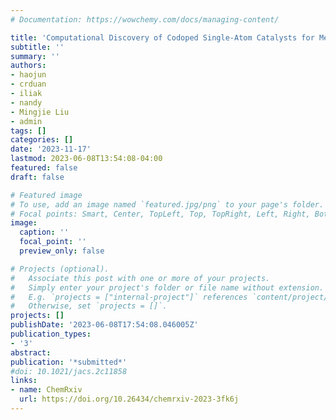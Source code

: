 ```yaml
---
# Documentation: https://wowchemy.com/docs/managing-content/

title: 'Computational Discovery of Codoped Single-Atom Catalysts for Methane-to-Methanol Conversion'
subtitle: ''
summary: ''
authors:
- haojun
- crduan
- iliak
- nandy
- Mingjie Liu
- admin
tags: []
categories: []
date: '2023-11-17'
lastmod: 2023-06-08T13:54:08-04:00
featured: false
draft: false

# Featured image
# To use, add an image named `featured.jpg/png` to your page's folder.
# Focal points: Smart, Center, TopLeft, Top, TopRight, Left, Right, BottomLeft, Bottom, BottomRight.
image:
  caption: ''
  focal_point: ''
  preview_only: false

# Projects (optional).
#   Associate this post with one or more of your projects.
#   Simply enter your project's folder or file name without extension.
#   E.g. `projects = ["internal-project"]` references `content/project/deep-learning/index.md`.
#   Otherwise, set `projects = []`.
projects: []
publishDate: '2023-06-08T17:54:08.046005Z'
publication_types:
- '3'
abstract: 
publication: '*submitted*'
#doi: 10.1021/jacs.2c11858
links:
- name: ChemRxiv
  url: https://doi.org/10.26434/chemrxiv-2023-3fk6j
---
```

